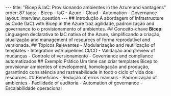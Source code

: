 --- title: "Bicep & IaC: Provisionando ambientes in the Azure and vantagens" order: 87 tags: - Bicep - IaC - Azure - Cloud - Automation - Governance layout: interview_question --- ## Introdução A abordagem of Infrastructure as Code (IaC) with Bicep in the Azure traz agilidade, padronização and governance to o provisionamento of ambientes. ## Conceito-chave **Bicep**: Linguagem declarativa to IaC nativa of the Azure, simplificando a criação, atualização and management of resources of forma reprodutível and versionada. ## Tópicos Relevantes - Modularização and reutilização of templates - Integration with pipelines CI/CD - Validação and preview of mudanças - Controle of versionamento - Governance and compliance automatizados ## Exemplo Prático Um time can criar templates Bicep to provisionar ambientes of development, homologação and produção, garantindo consistência and rastreabilidade in todo o ciclo of vida dos resources. ## Benefícios - Redução of erros manuais - Padronização of ambientes - Facilidade of auditoria - Automation of governance - Escalabilidade operacional
